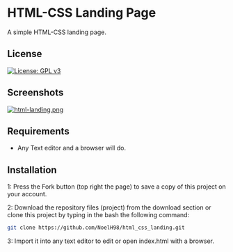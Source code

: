# HTML-CSS Landing Page
A simple HTML-CSS landing page.

## License
[![License: GPL v3](https://img.shields.io/badge/License-GPLv3-blue.svg)](https://www.gnu.org/licenses/gpl-3.0)

## Screenshots
[![html-landing.png](https://i.postimg.cc/c1bf9Hmb/html-landing.png)](https://postimg.cc/MX1cXzg7)

## Requirements
* Any Text editor and a browser will do.

## Installation
1: Press the Fork button (top right the page) to save a copy of this project on your account.

2: Download the repository files (project) from the download section or clone this project by typing in the bash the following command:

```bash
git clone https://github.com/NoelH98/html_css_landing.git
```
3: Import it into any text editor to edit or open index.html with a browser.
